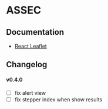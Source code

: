 # ASSEC

## Documentation

- [React Leaflet](https://react-leaflet.js.org)

## Changelog

#### v0.4.0

* [ ] fix alert view
* [ ] fix stepper index when show results
